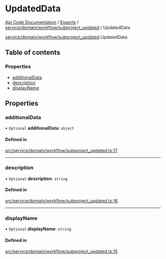 # UpdatedData
 
[Api Code Documentation](../README.md) / [Exports](../modules.md) / [service/domain/workflow/subproject\_updated](../modules/service_domain_workflow_subproject_updated.md) / UpdatedData

[service/domain/workflow/subproject\_updated](../modules/service_domain_workflow_subproject_updated.md).UpdatedData

## Table of contents

### Properties

- [additionalData](service_domain_workflow_subproject_updated.UpdatedData.md#additionaldata)
- [description](service_domain_workflow_subproject_updated.UpdatedData.md#description)
- [displayName](service_domain_workflow_subproject_updated.UpdatedData.md#displayname)

## Properties

### additionalData

• `Optional` **additionalData**: `object`

#### Defined in

[src/service/domain/workflow/subproject_updated.ts:17](https://github.com/openkfw/TruBudget/blob/2e43ea7/api/src/service/domain/workflow/subproject_updated.ts#L17)

___

### description

• `Optional` **description**: `string`

#### Defined in

[src/service/domain/workflow/subproject_updated.ts:16](https://github.com/openkfw/TruBudget/blob/2e43ea7/api/src/service/domain/workflow/subproject_updated.ts#L16)

___

### displayName

• `Optional` **displayName**: `string`

#### Defined in

[src/service/domain/workflow/subproject_updated.ts:15](https://github.com/openkfw/TruBudget/blob/2e43ea7/api/src/service/domain/workflow/subproject_updated.ts#L15)
